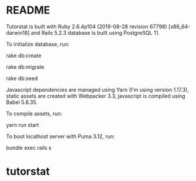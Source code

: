 # README

Tutorstat is built with Ruby 2.6.4p104 (2019-08-28 revision 67798) [x86_64-darwin18] and Rails 5.2.3 database is built using PostgreSQL 11.

To initialize database, run:

rake db:create

rake db:migrate

rake db:seed


Javascript dependencies are managed using Yarn (I'm using version 1.17.3), static assets are created with Webpacker 3.3, javascript is compiled using Babel 5.8.35.

To compile assets, run:

yarn run start

To boot localhost server with Puma 3.12, run:

bundle exec rails s

# tutorstat
